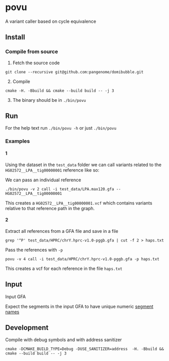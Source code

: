 # povu
A variant caller based on cycle equivalence

## Install

### Compile from source

1. Fetch the source code
```
git clone --recursive git@github.com:pangenome/domibubble.git
```

2. Compile
```
cmake -H. -Bbuild && cmake --build build -- -j 3
```

3. The binary should be in `./bin/povu`

## Run

For the help text run `./bin/povu -h` or just `./bin/povu`

### Examples

#### 1

Using the dataset in the `test_data` folder we can call variants related to the
`HG02572__LPA__tig00000001` reference like so:

We can pass an individual reference

```
./bin/povu -v 2 call -i test_data/LPA.max120.gfa -- HG02572__LPA__tig00000001
```

This creates a `HG02572__LPA__tig00000001.vcf` which contains variants relative to that reference path in the graph.


#### 2

Extract all references from a GFA file and save in a file
```
grep '^P' test_data/HPRC/chrY.hprc-v1.0-pggb.gfa | cut -f 2 > haps.txt
```

Pass the references with `-p`
```
povu -v 4 call -i test_data/HPRC/chrY.hprc-v1.0-pggb.gfa -p haps.txt
```
This creates a vcf for each reference in the file `haps.txt`

## Input
Input GFA

Expect the segments in the input GFA to have unique numeric [segment names](https://github.com/GFA-spec/GFA-spec/blob/master/GFA1.md#s-segment-line)

## Development

Compile with debug symbols and with address sanitizer

```
cmake -DCMAKE_BUILD_TYPE=Debug -DUSE_SANITIZER=address  -H. -Bbuild && cmake --build build -- -j 3
```
